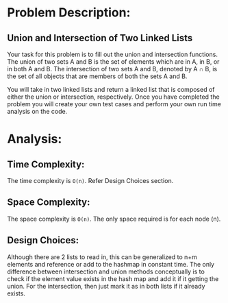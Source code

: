 # Problem Description:
## Union and Intersection of Two Linked Lists
Your task for this problem is to fill out the union and intersection functions. The union of two sets A and B is the set of elements which are in A, in B, or in both A and B. The intersection of two sets A and B, denoted by A ∩ B, is the set of all objects that are members of both the sets A and B.

You will take in two linked lists and return a linked list that is composed of either the union or intersection, respectively. Once you have completed the problem you will create your own test cases and perform your own run time analysis on the code.



# Analysis:
## Time Complexity:
The time complexity is `O(n)`. Refer Design Choices section.

## Space Complexity:
The space complexity is `O(n)`. The only space required is for each node (n).

## Design Choices:
Although there are 2 lists to read in, this can be generalized to n+m elements and reference or add to the hashmap in constant time. The only difference between intersection and union methods conceptually is to check if the element value exists in the hash map and add it if it getting the union. For the intersection, then just mark it as in both lists if it already exists.